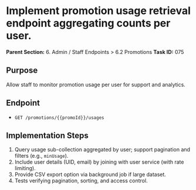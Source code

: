 # Implement promotion usage retrieval endpoint aggregating counts per user.

**Parent Section:** 6. Admin / Staff Endpoints > 6.2 Promotions
**Task ID:** 075

## Purpose
Allow staff to monitor promotion usage per user for support and analytics.

## Endpoint
- `GET /promotions/{{promoId}}/usages`

## Implementation Steps
1. Query usage sub-collection aggregated by user; support pagination and filters (e.g., `minUsage`).
2. Include user details (UID, email) by joining with user service (with rate limiting).
3. Provide CSV export option via background job if large dataset.
4. Tests verifying pagination, sorting, and access control.
